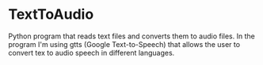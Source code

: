 # TextToAudio
Python program that reads text files and converts them to audio files. In the program I'm using gtts (Google Text-to-Speech) that allows the user to convert tex to audio speech in different languages.
